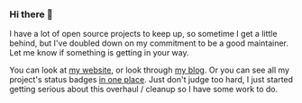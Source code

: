 ### Hi there 👋

I have a lot of open source projects to keep up, so sometime I get a little behind, but I've doubled down on my commitment to be a good maintainer. Let me know if something is getting in your way.

You can look at [my website](https://brysgo.com), or look through [my blog](https://www.brysgo.com/post/). Or you can see all my project's status badges [in one place](https://github.com/brysgo/brysgo/blob/master/BADGES.md). Just don't judge too hard, I just started getting serious about this overhaul / cleanup so I have some work to do.

<!--
**brysgo/brysgo** is a ✨ _special_ ✨ repository because its `README.md` (this file) appears on your GitHub profile.

Here are some ideas to get you started:

- 🔭 I’m currently working on ...
- 🌱 I’m currently learning ...
- 👯 I’m looking to collaborate on ...
- 🤔 I’m looking for help with ...
- 💬 Ask me about ...
- 📫 How to reach me: ...
- 😄 Pronouns: ...
- ⚡ Fun fact: ...
-->
